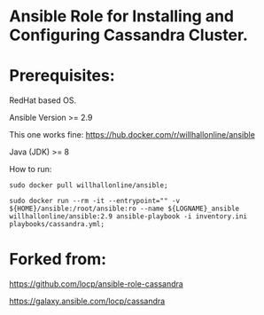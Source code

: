 # Ansible Role for Installing and Configuring Cassandra Cluster.

# Prerequisites:
RedHat based OS.

Ansible Version >= 2.9

This one works fine:
https://hub.docker.com/r/willhallonline/ansible

Java (JDK) >= 8

How to run:

```shell
sudo docker pull willhallonline/ansible;
```

```shell
sudo docker run --rm -it --entrypoint="" -v ${HOME}/ansible:/root/ansible:ro --name ${LOGNAME}_ansible willhallonline/ansible:2.9 ansible-playbook -i inventory.ini playbooks/cassandra.yml;
```



# Forked from:

https://github.com/locp/ansible-role-cassandra

https://galaxy.ansible.com/locp/cassandra

